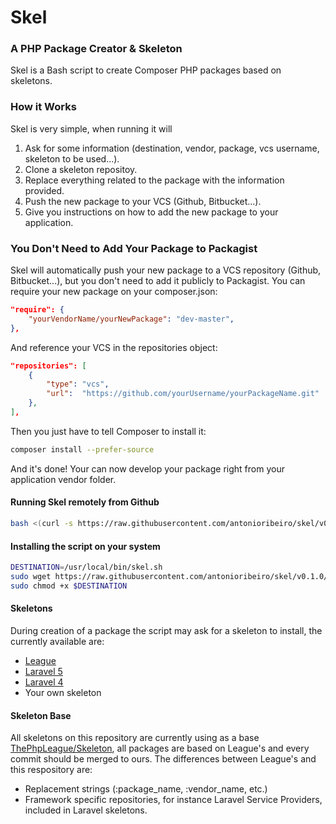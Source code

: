 # Skel
### A PHP Package Creator & Skeleton

Skel is a Bash script to create Composer PHP packages based on skeletons. 

### How it Works

Skel is very simple, when running it will 

1) Ask for some information (destination, vendor, package, vcs username, skeleton to be used...). 
2) Clone a skeleton repositoy. 
3) Replace everything related to the package with the information provided.
4) Push the new package to your VCS (Github, Bitbucket...).
5) Give you instructions on how to add the new package to your application.

### You Don't Need to Add Your Package to Packagist

Skel will automatically push your new package to a VCS repository (Github, Bitbucket...), but you don't need to add it publicly to Packagist. You can require your new package on your composer.json:  

``` json
"require": {
    "yourVendorName/yourNewPackage": "dev-master",
},
```

And reference your VCS in the repositories object:  

``` json
"repositories": [
    {
        "type": "vcs",
        "url":  "https://github.com/yourUsername/yourPackageName.git"
    },
],
```

Then you just have to tell Composer to install it:
  
  
``` bash
composer install --prefer-source
```

And it's done! Your can now develop your package right from your application vendor folder. 

#### Running Skel remotely from Github

``` bash
bash <(curl -s https://raw.githubusercontent.com/antonioribeiro/skel/v0.1.0/skel.sh)
```

#### Installing the script on your system

``` bash
DESTINATION=/usr/local/bin/skel.sh
sudo wget https://raw.githubusercontent.com/antonioribeiro/skel/v0.1.0/skel.sh -v -O $DESTINATION
sudo chmod +x $DESTINATION 
```

#### Skeletons

During creation of a package the script may ask for a skeleton to install, the currently available are:

* [League](https://github.com/antonioribeiro/skel/tree/league)
* [Laravel 5](https://github.com/antonioribeiro/skel/tree/laravel5)
* [Laravel 4](https://github.com/antonioribeiro/skel/tree/laravel4)
* Your own skeleton

#### Skeleton Base

All skeletons on this repository are currently using as a base [ThePhpLeague/Skeleton](https://github.com/thephpleague/skeleton), all packages are based on League's and every commit should be merged to ours. The differences between League's and this respository are:
  
* Replacement strings (:package_name, :vendor_name, etc.)
* Framework specific repositories, for instance Laravel Service Providers, included in Laravel skeletons.
